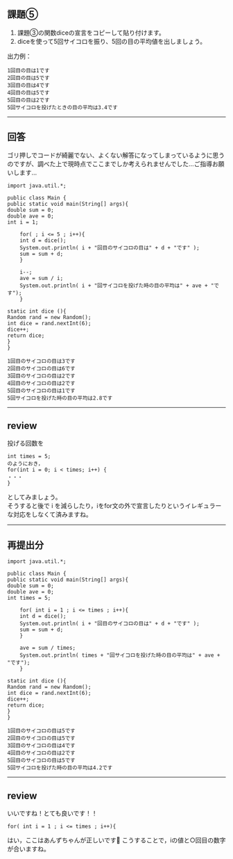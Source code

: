 ## 課題⑤
1. 課題③の関数diceの宣言をコピーして貼り付けます。
2. diceを使って5回サイコロを振り、5回の目の平均値を出しましょう。

出力例：
```
1回目の目は1です
2回目の目は5です
3回目の目は4です
4回目の目は5です
5回目の目は2です
5回サイコロを投げたときの目の平均は3.4です
```

---

## 回答
ゴリ押しでコードが綺麗でない、よくない解答になってしまっているように思うのですが、調べた上で現時点でここまでしか考えられませんでした…ご指導お願いします…

```
import java.util.*;

public class Main {
public static void main(String[] args){
double sum = 0;
double ave = 0;
int i = 1;

    for( ; i <= 5 ; i++){
    int d = dice();
    System.out.println( i + "回目のサイコロの目は" + d + "です" );
    sum = sum + d;
    }
    
    i--;
    ave = sum / i;
    System.out.println( i + "回サイコロを投げた時の目の平均は" + ave + "です");
    }

static int dice (){
Random rand = new Random();
int dice = rand.nextInt(6);
dice++;
return dice;
}
}

1回目のサイコロの目は3です
2回目のサイコロの目は6です
3回目のサイコロの目は2です
4回目のサイコロの目は2です
5回目のサイコロの目は1です
5回サイコロを投げた時の目の平均は2.8です
```
---

## review

投げる回数を
```
int times = 5;
のようにおき，
for(int i = 0; i < times; i++) {
・・・
}
```
としてみましょう。  
そうすると後で i を減らしたり，iをfor文の外で宣言したりというイレギュラーな対応をしなくて済みますね。

---

## 再提出分
```
import java.util.*;

public class Main {
public static void main(String[] args){
double sum = 0;
double ave = 0;
int times = 5;

    for( int i = 1 ; i <= times ; i++){
    int d = dice();
    System.out.println( i + "回目のサイコロの目は" + d + "です" );
    sum = sum + d;
    }
    
    ave = sum / times;
    System.out.println( times + "回サイコロを投げた時の目の平均は" + ave + "です");
    }

static int dice (){
Random rand = new Random();
int dice = rand.nextInt(6);
dice++;
return dice;
}
}

1回目のサイコロの目は5です
2回目のサイコロの目は5です
3回目のサイコロの目は4です
4回目のサイコロの目は2です
5回目のサイコロの目は5です
5回サイコロを投げた時の目の平均は4.2です
```
---

## review

いいですね！とても良いです！！
```
for( int i = 1 ; i <= times ; i++){
```
はい，ここはあんずちゃんが正しいです💯
こうすることで，iの値と○回目の数字が合いますね。